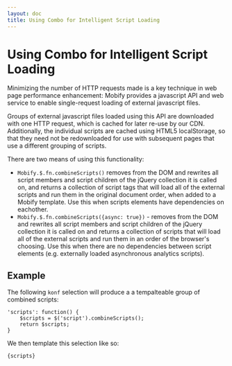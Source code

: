 ```yaml
---
layout: doc
title: Using Combo for Intelligent Script Loading
---
```



# Using Combo for Intelligent Script Loading
 
Minimizing the number of HTTP requests made is a key technique in web page performance enhancement: Mobify provides a javascript API and web service to enable single-request loading of external javascript files.
 
Groups of external javascript files loaded using this API are downloaded with one HTTP request, which is cached for later re-use by our CDN. Additionally, the individual scripts are cached using HTML5 localStorage, so that they need not be redownloaded for use with subsequent pages that use a different grouping of scripts.
 
There are two means of using this functionality:
 
* `Mobify.$.fn.combineScripts()` removes from the DOM and rewrites all script members and script children of the jQuery collection it is called on, and returns a collection of script tags that will load all of the external scripts and run them in the original document order, when added to a Mobify template. Use this when scripts elements have dependencies on eachother.
* `Mobify.$.fn.combineScripts({async: true})` - removes from the DOM and rewrites all script members and script children of the jQuery collection it is called on and returns a collection of scripts that will load all of the external scripts and run them in an order of the browser's choosing. Use this when there are no dependencies between script elements (e.g. externally loaded asynchronous analytics scripts).

## Example

The following `konf` selection will produce a a tempalteable group of combined scripts:

    'scripts': function() {
    	$scripts = $('script').combineScripts();
    	return $scripts;
    }

We then template this selection like so:

	{scripts}